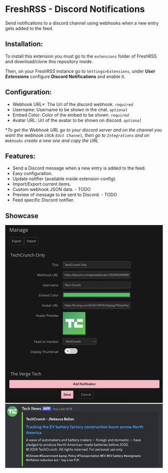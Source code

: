 # FreshRSS - Discord Notifications
Send notifications to a discord channel using webhooks when a new entry gets added to the feed.

## Installation:
To install this extension you must go to the `extensions` folder of FreshRSS and download/clone this repository inside.

Then, on your FreshRSS instance go to `Settings>Extensions`, under ***User Extensions*** configure **Discord Notifications** and enable it.

## Configuration:
* Webhook URL*: The Url of the discord webhook. *`required`*
* Username: Username to be shown in the chat. *`optional`*
* Embed Color: Color of the embed to be shown. *`required`*
* Avatar URL: Url of the avatar to be shown on discord. *`optional`*

**To get the Webhook URL go to your discord server and on the channel you want the webhook click `Edit Channel`, then go to `Integrations` and on `Webhooks` create a new one and copy the URL*

## Features:
* Send a Discord message when a new entry is added to the feed.
* Easy configuration.
* Update notifier (available inside extension config).
* Import/Export current items.
* Custom webhook JSON data. - TODO
* Preview of message to be sent to Discord. - TODO
* Feed specific Discord notifier.

## Showcase
![Config Preview](docs/config-preview.png)
![Discord Preview](docs/discord-preview.png)
